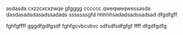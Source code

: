 asdasda
cxzzcxcxzwqe
gfgggg
cccccc
qweqweqwessasda
dasdasadsdasadssadads
sssssssgfd
hhhhhsadadsadssadsad
dfgdfgff

fghfgffff
gggdfgdfgsdf
fghfgcvbcvbvc
sdfsdfsdfgfgf
ffff
dfgdfgdfg
